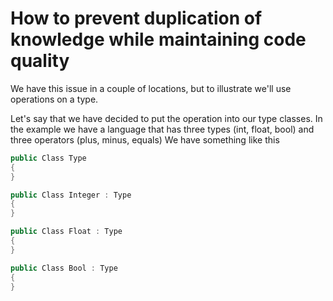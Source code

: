 # How to prevent duplication of knowledge while maintaining code quality

We have this issue in a couple of locations, but to illustrate we'll use operations on a type.

Let's say that we have decided to put the operation into our type classes. In the example we have a language that has three types (int, float, bool) and three operators (plus, minus, equals)
We have something like this

```c#
public Class Type
{
}

public Class Integer : Type
{
}

public Class Float : Type
{
}

public Class Bool : Type
{
}
```